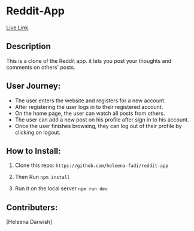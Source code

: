 # Reddit-App
[Live Link]("").
## Description
This is a clone of the Reddit app. it lets you post your thoughts and comments on others' posts.

## User Journey: 
- The user enters the website and registers for a new account. 
- After registering the user logs in to their registered account.
- On the home page, the user can watch all posts from others.
- The user can add a new post on his profile after sign in to his account.
- Once the user finishes browsing, they can log out of their profile by clicking on logout.
## How to Install: 

1. Clone this repo: 
```https://github.com/heleena-fadi/reddit-app ```

2. Then Run ``` npm install ```

3. Run it on the local server ``` npm run dev ```
 
 
 
 ## Contributers: 
 [Heleena Darwish]

